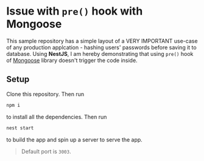 # Issue with `pre()` hook with Mongoose

This sample repository has a simple layout of a VERY IMPORTANT use-case of any production applcation - hashing users' passwords before saving it to database. Using **NestJS**, I am hereby demonstrating that using `pre()` hook of [Mongoose](https://mongoosejs.com) library doesn't trigger the code inside.

## Setup

Clone this repository. Then run

```bash
npm i
```

to install all the dependencies. Then run

```bash
nest start
```

to build the app and spin up a server to serve the app.

> Default port is `3003`.
